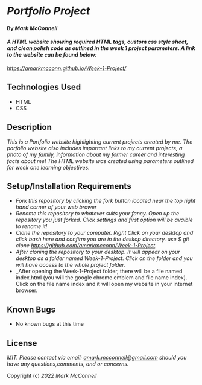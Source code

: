 # _Portfolio Project_
#### By _**Mark McConnell**_
#### _A HTML website showing required HTML tags, custom css style sheet, and clean polish code as outlined in the week 1 project parameters. A link to the website can be found below:_
_https://amarkmcconn.github.io/Week-1-Project/_
## Technologies Used
* HTML
* CSS

## Description
_This is a Portfolio website highlighting current projects created by me. The porfolio website also includes important links to my current projects, a photo of my family, information about my former career and interesting facts about me! The HTML website was created using parameters outlined for week one learning objectives._
## Setup/Installation Requirements
* _Fork this repository by clicking the fork button located near the top right hand corner of your web brower_
* _Rename this repository to whatever suits your fancy. Open up the repository you just forked. Click settings and first option will be avaible to rename it!_
* _Clone the repository to your computer. Right Click on your desktop and click bash here and confirm you are in the deskop directory. use $ git clone https://github.com/amarkmcconn/Week-1-Project._
* _After cloning the repository to your desktop. It will appear on your desktop as a folder named Week-1-Project. Click on the folder and you will have access to the whole project folder._
* _After opening the Week-1-Project folder, there will be a file named index.html (you will the google chrome emblem and file name index). Click on the file name index and it will open my website in your internet browser. 

   
## Known Bugs

* No known bugs at this time


## License

_MIT. Please contact via email: amark.mcconnell@gmail.com should you have any questions,comments, and or concerns._


Copyright (c) _2022_ _Mark McConnell_
